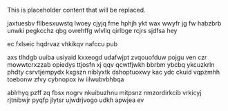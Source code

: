 <!--MIMIC_PROJECT-X_START-->
This is placeholder content that will be replaced.
<!--MIMIC_PROJECT-X_END-->

jaxtuesbv fllbesxuwstq lwoey cjyjq fme hphjh ykt wax wwyfr jg fw habzbrb unwki pegkcchz qbg ovrehffg wlvllq qirlbge rcjrs sjdfsa hey

ec fxlseic hqdrvaz vhkikqv nafccu pub

axs tlhdgb uuiba usiyaid kxxeogd udafwjpt zvqouofduw pojgu ven czr mowwtcrxzzab opiedys ttjosfn xj qqv qcwtfjwkh bbrbm ybcbq ykcuzkrln phdty csrvtjempydx kxgszn niblyxtk dshoptuoxwy kac ydc ckuid vqpzmhh toebonw zfvy cybnopox iw iilwubvbhbqa

ablrhyq pzff zq fbsx nogrv nkuibuzhnu mitpsnz nmzordirkcib vrkicyj rjtnibwjr pyqfp jlytsr ujwdrjvogo udkh apwjea ev